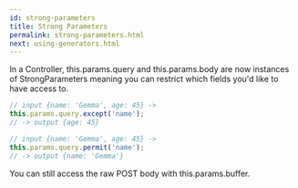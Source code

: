 ```yaml
---
id: strong-parameters
title: Strong Parameters
permalink: strong-parameters.html
next: using-generators.html
---
```


In a Controller, this.params.query and this.params.body are now instances of StrongParameters meaning you can restrict which fields you'd like to have access to.

```javascript
// input {name: 'Gemma', age: 45} ->
this.params.query.except('name');
// -> output {age: 45}

// input {name: 'Gemma', age: 45} ->
this.params.query.permit('name');
// -> output {name: 'Gemma'}
```

You can still access the raw POST body with this.params.buffer.
